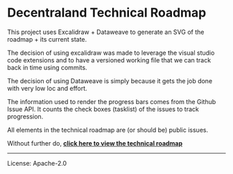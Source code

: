 # Decentraland Technical Roadmap

This project uses Excalidraw + Dataweave to generate an SVG of the roadmap + its current state.

The decision of using excalidraw was made to leverage the visual studio code extensions and to have a versioned working file that we can track back in time using commits.

The decision of using Dataweave is simply because it gets the job done with very low loc and effort.

The information used to render the progress bars comes from the Github Issue API. It counts the check boxes (tasklist) of the issues to track progression.

All elements in the technical roadmap are (or should be) public issues.

Without further do, **[click here to view the technical roadmap](https://raw.githubusercontent.com/decentraland/technical-roadmap/gh-pages/output.svg)**

---

License: Apache-2.0
